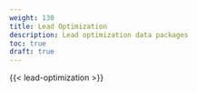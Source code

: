 ```yaml
---
weight: 130
title: Lead Optimization
description: Lead optimization data packages
toc: true
draft: true
---
```


{{< lead-optimization >}}